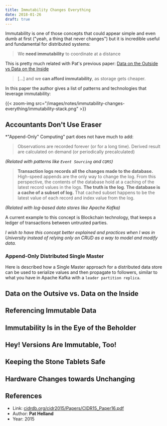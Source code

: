 ```yaml
---
title: Immutability Changes Everything
date: 2018-01-26
draft: true
---
```


Immutability is one of those concepts that could appear simple 
and even dumb at first ("yeah, a thing that never changes")
but it is incredible useful and fundamental for distributed systems: 

> We **need immutability** to coordinate at a distance 

This is pretty much related with Pat's previous paper: 
[Data on the Outside vs Data on the Inside](../data-on-the-outside-vs-data-on-the-inside/)

> [...] and we **can afford immutability**, as storage gets cheaper.

<!--more-->

In this paper the author gives a list of patterns and technologies 
that leverage immutability:

{{< zoom-img src="/images/notes/immutability-changes-everything/immutability-stack.png" >}}

## Accountants Don't Use Eraser

*"Append-Only" Computing" part does not have much to add:

> Observations are recorded forever (or for a long time). Derived result are calculated on demand (or periodically precalculated)

*(Related with patterns like `Event Sourcing` and `CQRS`)*

> **Transaction logs records all the changes made to the database.**
> High-speed appends are the only way to change the log.
> From this perspective, the contents of the database hold at a caching of the latest record values
> in the logs. **The truth is the log**. **The database is a cache of a subset of log.**
> That cached subset happens to be the latest value of each record and index value 
> from the log. 

*(Related with log-based data stores like Apache Kafka)*

A current example to this concept is Blockchain technology, that keeps a ledger of 
transactions between untrusted parties. 

*I wish to have this concept better explained and practices when I was in University instead of relying only on CRUD as a way 
to model and modify data.*

### Append-Only Distributed Single Master

Here is described how a Single Master approach for a distributed data store can be used to 
serialize values and then propagate to followers, similar to what you have in Apache Kafka
with a `leader partition replica`. 

## Data on the Outsive vs. Data on the Inside

## Referencing Immutable Data

## Immutability Is in the Eye of the Beholder

## Hey! Versions Are Immutable, Too!

## Keeping the Stone Tablets Safe

## Hardware Changes towards Unchanging

## References

* Link: [cidrdb.org/cidr2015/Papers/CIDR15_Paper16.pdf](http://cidrdb.org/cidr2015/Papers/CIDR15_Paper16.pdf)
* Author: **Pat Helland**
* Year: 2015